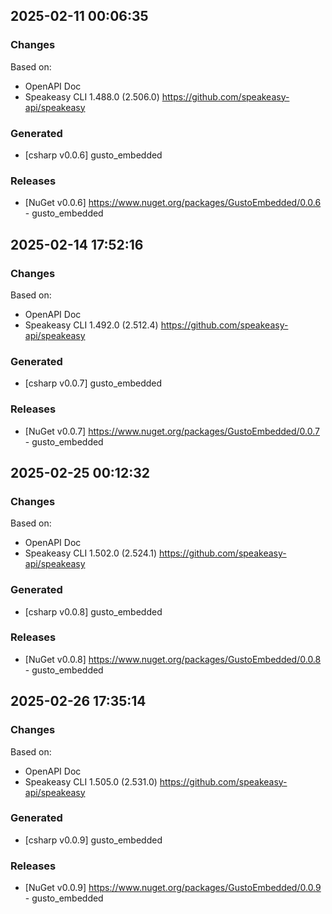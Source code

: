 

## 2025-02-11 00:06:35
### Changes
Based on:
- OpenAPI Doc  
- Speakeasy CLI 1.488.0 (2.506.0) https://github.com/speakeasy-api/speakeasy
### Generated
- [csharp v0.0.6] gusto_embedded
### Releases
- [NuGet v0.0.6] https://www.nuget.org/packages/GustoEmbedded/0.0.6 - gusto_embedded

## 2025-02-14 17:52:16
### Changes
Based on:
- OpenAPI Doc  
- Speakeasy CLI 1.492.0 (2.512.4) https://github.com/speakeasy-api/speakeasy
### Generated
- [csharp v0.0.7] gusto_embedded
### Releases
- [NuGet v0.0.7] https://www.nuget.org/packages/GustoEmbedded/0.0.7 - gusto_embedded

## 2025-02-25 00:12:32
### Changes
Based on:
- OpenAPI Doc  
- Speakeasy CLI 1.502.0 (2.524.1) https://github.com/speakeasy-api/speakeasy
### Generated
- [csharp v0.0.8] gusto_embedded
### Releases
- [NuGet v0.0.8] https://www.nuget.org/packages/GustoEmbedded/0.0.8 - gusto_embedded

## 2025-02-26 17:35:14
### Changes
Based on:
- OpenAPI Doc  
- Speakeasy CLI 1.505.0 (2.531.0) https://github.com/speakeasy-api/speakeasy
### Generated
- [csharp v0.0.9] gusto_embedded
### Releases
- [NuGet v0.0.9] https://www.nuget.org/packages/GustoEmbedded/0.0.9 - gusto_embedded